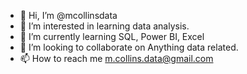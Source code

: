 - 👋 Hi, I’m @mcollinsdata
- 👀 I’m interested in learning data analysis. 
- 🌱 I’m currently learning SQL, Power BI, Excel
- 💞️ I’m looking to collaborate on Anything data related. 
- 📫 How to reach me m.collins.data@gmail.com

<!---
mcollinsdata/mcollinsdata is a ✨ special ✨ repository because its `README.md` (this file) appears on your GitHub profile.
You can click the Preview link to take a look at your changes.
--->
